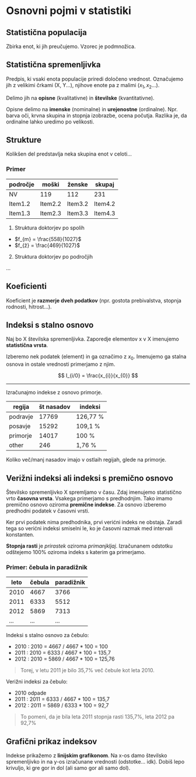 # Osnovni pojmi v statistiki

## Statistična populacija

Zbirka enot, ki jih preučujemo. Vzorec je podmnožica.

## Statistična spremenljivka

Predpis, ki vsaki enota populacije priredi določeno vrednost. 
Označujemo jih z velikimi črkami (X, Y...), njihove enote pa z malimi ($x_{1}, x_{2}...$).

Delimo jih na **opisne** (kvalitativne) in **številske** (kvantitativne).

Opisne delimo na **imenske** (nominalne) in **urejenostne** (ordinalne). Npr. barva oči, krvna skupina in
 stopnja izobrazbe, ocena počutja. Razlika je, da ordinalne lahko uredimo po velikosti.

## Strukture

Kolikšen del predstavlja neka skupina enot v celoti...

### Primer

| področje | moški | ženske | skupaj |
| --------------- | --------------- | --------------- | --------------- |
| NV | 119 | 112 | 231 |
| Item1.2 | Item2.2 | Item3.2 | Item4.2 |
| Item1.3 | Item2.3 | Item3.3 | Item4.3 |

1. Struktura doktorjev po spolih

- $f_{m} = \frac{558}{1027}$
- $f_{ž} = \frac{469}{1027}$

2. Struktura doktorjev po področjih

...

## Koeficienti

Koeficient je **razmerje dveh podatkov** (npr. gostota prebivalstva, stopnja
rodnosti, hitrost...).

## Indeksi s stalno osnovo

Naj bo X številska spremenljivka. Zaporedje elementov x v X imenujemo 
**statistična vrsta**.

Izberemo nek podatek (element) in ga označimo z $x_{0}$. Imenujemo ga stalna 
osnova in ostale vrednosti primerjamo z njim.

$$
I_{i/0} = \frac{x_{i}}{x_{0}}
$$

---

Izračunajmo indekse z osnovo primorje.

| regija | št nasadov | indeksi |
| --------------- | --------------- | --------------- |
| podravje | 17769 | 126,77 % |
| posavje | 15292 | 109,1 % |
| primorje | 14017 | 100 % |
| other | 246 | 1,76 % |

Koliko več/manj nasadov imajo v ostlaih regijah, glede na primorje.

## Verižni indeksi ali indeksi s premično osnovo

Številsko spremenljivko X spremljamo v času. Zdaj imenujemo statistično 
vrto **časovna vrsta**. Vsakega primerjamo s predhodnjim. Tako imamo
premično osnovo oziroma **premične indekse**. Za osnovo izberemo predhodni
podatek v časovni vrsti. 

Ker prvi podatek nima predhodnika, prvi verićni indeks ne obstaja. Zaradi tega so verićni indeksi smiselni le, ko je časovni razmak med intervali
 konstanten.

**Stopnja rasti** je *prirastek* oziroma *primanjkljaj*. Izračunanem odstotku odštejemo 100% oziroma indeks s katerim ga primerjamo.

### Primer: čebula in paradižnik

| leto | čebula | paradižnik |
| --------------- | --------------- | --------------- |
| 2010 | 4667 | 3766 |
| 2011 | 6333 | 5512 |
| 2012 | 5869 | 7313 |
| ...  | ...  | ...  |

Indeksi s stalno osnovo za čebulo:

- 2010 : 2010 = 4667 / 4667 * 100 = 100
- 2011 : 2010 = 6333 / 4667 * 100 = 135,7
- 2012 : 2010 = 5869 / 4667 * 100 = 125,76

>Torej, v letu 2011 je bilo 35,7% več čebule kot leta 2010.

Verižni indeksi za čebulo:

- 2010 odpade
- 2011 : 2011 = 6333 / 4667 * 100 = 135,7
- 2012 : 2011 = 5869 / 6333 * 100 = 92,7

>To pomeni, da je bila leta 2011 stopnja rasti 135,7%, leta 2012 pa 92,7%

## Grafični prikaz indeksov

Indekse prikažemo z **linijskim grafikonom**. Na x-os damo številsko 
spremenljivko in na y-os izračunane vrednosti (odstotke... idk). Dobiš lepo krivuljo, ki gre gor in dol (ali samo gor ali samo dol).

